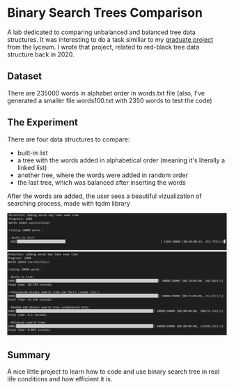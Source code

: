 # Binary Search Trees Comparison

A lab dedicated to comparing unbalanced and balanced tree data structures.
It was interesting to do a task simillar to my [graduate project](https://github.com/rwmutel/Red_Black_Trees_Demo) from the lyceum. I wrote that project, related to red-black tree data structure back in 2020.

## Dataset

There are 235000 words in alphabet order in words.txt file (also, I've generated a smaller file words100.txt with 2350 words to test the code)

## The Experiment

There are four data structures to compare:

- built-in list
- a tree with the words added in alphabetical order (meaning it's literally a linked list)
- another tree, where the words were added in random order
- the last tree, which was balanced after inserting the words

After the words are added, the user sees a beautiful vizualization of searching process, made with tqdm library

![Experiment demo #1](/experiment_in_progress.jpg)
![Experiment demo #2](/experiment_done.jpg)

## Summary

A nice little project to learn how to code and use binary search tree in real life conditions and how efficient it is.
